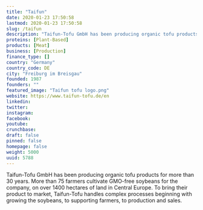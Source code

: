 ```yaml
---
title: "Taifun"
date: 2020-01-23 17:50:58
lastmod: 2020-01-23 17:50:58
slug: /taifun
description: "Taifun-Tofu GmbH has been producing organic tofu products for more than 30 years. More than 75 farmers cultivate GMO-free soybeans for the company, on over 1400 hectares of land in Central Europe. To bring their product to market, Taifun-Tofu handles complex processes beginning with growing the soybeans, to supporting farmers, to production and sales."
proteins: [Plant-Based]
products: [Meat]
business: [Production]
finance_type: []
country: "Germany"
country_code: DE
city: "Freiburg im Breisgau"
founded: 1987
founders: ""
featured_image: "Taifun tofu logo.png"
website: https://www.taifun-tofu.de/en
linkedin: 
twitter: 
instagram: 
facebook: 
youtube: 
crunchbase: 
draft: false
pinned: false
homepage: false
weight: 5000
uuid: 5788
---
```

Taifun-Tofu GmbH has been producing organic tofu products for more than 30 years. More than 75 farmers cultivate GMO-free soybeans for the company, on over 1400 hectares of land in Central Europe. To bring their product to market, Taifun-Tofu handles complex processes beginning with growing the soybeans, to supporting farmers, to production and sales.
